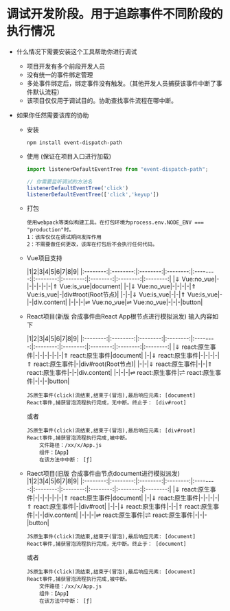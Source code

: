 
调试开发阶段。用于追踪事件不同阶段的执行情况
===================

* 什么情况下需要安装这个工具帮助你进行调试
  * 项目开发有多个前段开发人员
  * 没有统一的事件绑定管理
  * 多处事件绑定后，绑定事件没有触发。（其他开发人员捕获该事件中断了事件默认流程）
  * 该项目仅仅用于调试目的。协助查找事件流程在哪中断。
  


* 如果你任然需要该库的协助
  
  * 安装
    ```
    npm install event-dispatch-path
    ```
  * 使用 (保证在项目入口进行加载)
  
    ```typescript
    import listenerDefaultEventTree from "event-dispatch-path";

    // 你需要监听调试的方法名
    listenerDefaultEventTree('click')
    listenerDefaultEventTree(['click','keyup'])
    ```
  * 打包
    ```
    使用webpack等类似构建工具。在打包环境为process.env.NODE_ENV === "production"时。
    1：该库仅仅在调试期间发挥作用
    2：不需要做任何更改，该库在打包后不会执行任何代码。
    ```
  * Vue项目支持
  
    |1|2|3|4|5|6|7|8|9|
    |:--------:|:--------:|:--------:|:--------:|:--------:|:--------:|:--------:|:--------:|:--------:|:--------:|
    |⇓ Vue:no_vue|-|-|-|-|-|-|⇑ Vue:is_vue|document|
    |-|⇓ Vue:no_vue|-|-|-|-|⇑ Vue:is_vue|-|div#root(Root节点)|
    |-|-|⇓ Vue:is_vue|-|-|⇑ Vue:is_vue|-|-|div.content|
    |-|-|-|⇌ Vue:no_vue|⇌ Vue:no_vue|-|-|-|button|


  * React项目(新版 合成事件由React App根节点进行模拟派发) 输入内容如下
  
    |1|2|3|4|5|6|7|8|9|
    |:--------:|:--------:|:--------:|:--------:|:--------:|:--------:|:--------:|:--------:|:--------:|:--------:|
    |⇓ react:原生事件|-|-|-|-|-|-|⇑ react:原生事件|document|
    |-|⇓ react:原生事件|-|-|-|-|⇑ react:原生事件|-|div#root(Root节点)|
    |-|-|⇓ react:原生事件|-|-|⇑ react:原生事件|-|-|div.content|
    |-|-|-|⇌ react:原生事件|⇌ react:原生事件|-|-|-|button|

    ```
    JS原生事件(click)流结束,结束于(冒泡),最后响应元素: [document]
    React事件,捕获冒泡流程执行完成，无中断。终止于： [div#root]
    ```
    或者
    ```
    JS原生事件(click)流结束,结束于(冒泡),最后响应元素: [div#root]
    React事件,捕获冒泡流程执行完成,被中断。            
        文件路径：/xx/x/App.js            
        组件：【App】            
        在该方法中中断： [ƒ]
    ```



  * Raect项目(旧版 合成事件由节点document进行模拟派发) 
     |1|2|3|4|5|6|7|8|9|
    |:--------:|:--------:|:--------:|:--------:|:--------:|:--------:|:--------:|:--------:|:--------:|:--------:|
    |⇓ react:原生事件|-|-|-|-|-|-|⇑ react:原生事件|document|
    |-|⇓ react:原生事件|-|-|-|-|⇑ react:原生事件|-|div#root|
    |-|-|⇓ react:原生事件|-|-|⇑ react:原生事件|-|-|div.content|
    |-|-|-|⇌ react:原生事件|⇌ react:原生事件|-|-|-|button|
    ```
    JS原生事件(click)流结束,结束于(冒泡),最后响应元素: [document]
    React事件,捕获冒泡流程执行完成，无中断。终止于： [document]
    ```
    或者
    ```
    JS原生事件(click)流结束,结束于(冒泡),最后响应元素: [document]
    React事件,捕获冒泡流程执行完成,被中断。            
        文件路径：/xx/x/App.js            
        组件：【App】            
        在该方法中中断： [ƒ]
    ```